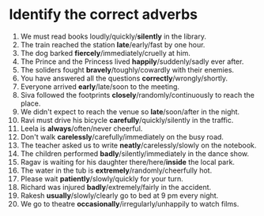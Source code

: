 # Identify the correct adverbs

1. We must read books loudly/quickly/**silently** in the library.
2. The train reached the station **late**/early/fast by one hour.
3. The dog barked **fiercely**/immediately/cruelly at him.
4. The Prince and the Princess lived **happily**/suddenly/sadly ever after.
5. The soliders fought **bravely**/toughly/cowardly with their enemies.
6. You have answered all the questions **correctly**/wrongly/shortly.
7. Everyone arrived **early**/late/soon to the meeting.
8. Siva followed the footprints **closely**/randomly/continuously to reach the place.
9. We didn't expect to reach the venue so **late**/soon/after in the night.
10. Ravi must drive his bicycle **carefully**/quickly/silently in the traffic.
11. Leela is **always**/often/never cheerful.
12. Don't walk **carelessly**/carefully/immediately on the busy road.
13. The teacher asked us to write **neatly**/carelessly/slowly on the notebook.
14. The children performed **badly**/silently/immediately in the dance show.
15. Ragav is waiting for his daughter there/here/**inside** the local park.
16. The water in the tub is **extremely**/randomly/cheerfully hot.
17. Please wait **patiently**/slowly/quickly for your turn. 
18. Richard was injured **badly**/extremely/fairly in the accident.
19. Rakesh **usually**/slowly/clearly go to bed at 9 pm every night.
20. We go to theatre **occasionally**/irregularly/unhappily to watch films.
